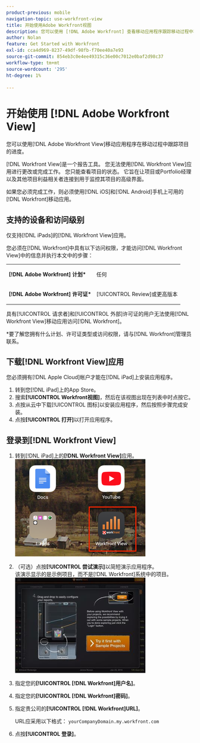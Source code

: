 ```yaml
---
product-previous: mobile
navigation-topic: use-workfront-view
title: 开始使用Adobe Workfront视图
description: 您可以使用 [!DNL Adobe Workfront] 查看移动应用程序跟踪移动过程中项目的进度。
author: Nolan
feature: Get Started with Workfront
exl-id: cca4d969-8237-49df-98fb-f70ee40a7e93
source-git-commit: 854eb3c0e4ee49315c36e00c7012e0baf2d98c37
workflow-type: tm+mt
source-wordcount: '295'
ht-degree: 1%

---
```


# 开始使用 [!DNL Adobe Workfront View]

您可以使用[!DNL Adobe Workfront View]移动应用程序在移动过程中跟踪项目的进度。

[!DNL Workfront View]是一个报告工具。 您无法使用[!DNL Workfront View]应用进行更改或完成工作。 您只能查看项目的状态。 它旨在让项目或Portfolio经理以及其他项目利益相关者连接到用于监控其项目的高级界面。

如果您必须完成工作，则必须使用[!DNL iOS]和[!DNL Android]手机上可用的[!DNL Workfront]移动应用。

## 支持的设备和访问级别

仅支持[!DNL iPads]的[!DNL Workfront View]应用。

您必须在[!DNL Workfront]中具有以下访问权限，才能访问[!DNL Workfront View]中的信息并执行本文中的步骤：

<table style="table-layout:auto"> 
 <col> 
 </col> 
 <col> 
 </col> 
 <tbody> 
  <tr> 
   <td role="rowheader"><strong>[!DNL Adobe Workfront] 计划*</strong></td> 
   <td> <p>任何</p> </td> 
  </tr> 
  <tr> 
   <td role="rowheader"><strong>[!DNL Adobe Workfront] 许可证*</strong></td> 
   <td> <p>[!UICONTROL Review]或更高版本</p> </td> 
  </tr> 
 </tbody> 
</table>

具有[!UICONTROL 请求者]和[!UICONTROL 外部]许可证的用户无法使用[!DNL Workfront View]移动应用访问[!DNL Workfront]。

&#42;要了解您拥有什么计划、许可证类型或访问权限，请与[!DNL Workfront]管理员联系。

## 下载[!DNL Workfront View]应用

您必须拥有[!DNL Apple Cloud]帐户才能在[!DNL iPad]上安装应用程序。

1. 转到您[!DNL iPad]上的App Store。
1. 搜索&#x200B;**[!UICONTROL Workfront视图]**，然后在该视图出现在列表中时点按它。
1. 点按从云中下载[!UICONTROL 图标]以安装应用程序，然后按照步骤完成安装。
1. 点按&#x200B;**[!UICONTROL 打开]**&#x200B;以打开应用程序。

## 登录到[!DNL Workfront View]

1. 转到[!DNL iPad]上的&#x200B;**[!DNL Workfront View]**&#x200B;应用。\
   ![workfront_view_app_Adobe.png](assets/workfront-view-app-adobe-350x261.png)

1. （可选）点按&#x200B;**[!UICONTROL 尝试演示]**&#x200B;以简短演示应用程序。\
   该演示显示的是示例项目，而不是[!DNL Workfront]系统中的项目。\
   ![[!DNL workfront_view_demo].jpg](assets/workfront-view-demo-350x256.jpg)

1. 指定您的&#x200B;**[!UICONTROL [!DNL Workfront]用户名]**。
1. 指定您的&#x200B;**[!UICONTROL [!DNL Workfront]密码]**。
1. 指定贵公司的&#x200B;**[!UICONTROL [!DNL Workfront]URL]**。

   URL应采用以下格式： `yourCompanyDomain.my.workfront.com`

1. 点按&#x200B;**[!UICONTROL 登录]**。
